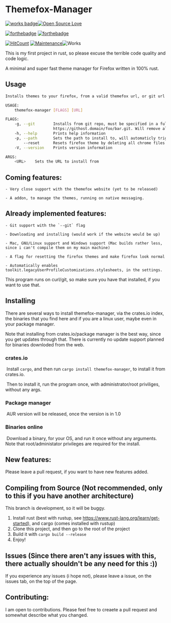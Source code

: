 # Themefox-Manager
[![works badge](https://cdn.jsdelivr.net/gh/nikku/works-on-my-machine@v0.2.0/badge.svg)](https://github.com/nikku/works-on-my-machine)[![Open Source Love](https://badges.frapsoft.com/os/v1/open-source.png?v=103)](https://github.com/ellerbrock/open-source-badges/)

[![forthebadge](https://forthebadge.com/images/badges/fuck-it-ship-it.svg)](https://forthebadge.com) [![forthebadge](https://forthebadge.com/images/badges/you-didnt-ask-for-this.svg)](https://forthebadge.com)

[![HitCount](http://hits.dwyl.com/themefox/Themefox-Manager.svg)](http://hits.dwyl.com/themefox/Themefox-Manager) [![Maintenance](https://img.shields.io/badge/Maintained%3F-yes-green.svg)](https://GitHub.com/Naereen/StrapDown.js/graphs/commit-activity)![Works](https://img.shields.io/badge/May%20not%20work-on%20your%20machine-red)





This is my first project in rust, so please excuse the terrible code quality and code logic.

A minimal and super fast theme manager for Firefox written in 100% rust.


## Usage
```bash
Installs themes to your firefox, from a valid themefox url, or git url

USAGE:
    themefox-manager [FLAGS] [URL]

FLAGS:
    -g, --git        Installs from git repo, must be specified in a full URL. For example:
                     https://githost.domain/foo/bar.git. Will remove all other files in the dir
    -h, --help       Prints help information
    -p, --path       Sets the path to install to, will automaticly trigger if no path is being found
        --reset      Resets firefox theme by deleting all chrome files
    -V, --version    Prints version information

ARGS:
    <URL>    Sets the URL to install from
```

## Coming features: 

    - Very close support with the themefox website (yet to be released)
    
    - A addon, to manage the themes, running on native messaging.

## Already implemented features:

    - Git support with the `--git` flag
    
    - Downloading and installing (would work if the website would be up)
      
    - Mac, GNU/Linux support and Windows support (Mac builds rather less, since i can't compile them on my main machine)
    
    - A flag for resetting the firefox themes and make firefox look normal
      
    - Automatically enables toolkit.legacyUserProfileCustomizations.stylesheets, in the settings.
This program runs on curl/git, so make sure you have that installed, if you want to use that.

## Installing

There are several ways to install themefox-manager, via the crates.io index, the binaries that you find here and if you are a linux user, maybe even in your package manager. 

Note that installing from crates.io/package manager is the best way, since you get updates through that. There is currently no update support planned for binaries downloded from the web.

### crates.io

​	Install `cargo`, and then run `cargo install themefox-manager`, to install it from crates.io.

​	Then to install it, run the program once, with administrator/root priviliges, without any args.

### Package manager

​	AUR version will be released, once the version is in 1.0

### Binaries online

​	Download a binary, for your OS, and run it once without any arguments. Note that root/administator privileges are required for the install.



## New features: 

Please leave a pull request, if you want to have new features added.



## Compiling from Source (Not recommended, only to this if you have another architecture)
This branch is development, so it will be buggy.

  1. Install rust (best with rustup, see https://www.rust-lang.org/learn/get-started), and cargo (comes installed with rustup)
  2. Clone this project, and then go to the root of the project
  3. Build it with `cargo build --release`
  4. Enjoy!



## Issues (Since there aren't any issues with this, there actually shouldn't be any need for this :))

  If you experience any issues (i hope not), please leave a issue, on the issues tab, on the top of the page.

  

## Contributing:

I am open to contributions. Please feel free to creaete a pull request and somewhat describe what you changed. 
